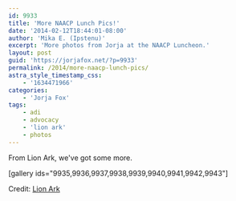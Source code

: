 ```yaml
---
id: 9933
title: 'More NAACP Lunch Pics!'
date: '2014-02-12T18:44:01-08:00'
author: 'Mika E. (Ipstenu)'
excerpt: 'More photos from Jorja at the NAACP Luncheon.'
layout: post
guid: 'https://jorjafox.net/?p=9933'
permalink: /2014/more-naacp-lunch-pics/
astra_style_timestamp_css:
    - '1634471966'
categories:
    - 'Jorja Fox'
tags:
    - adi
    - advocacy
    - 'lion ark'
    - photos
---
```


From Lion Ark, we've got some more.

[gallery ids="9935,9936,9937,9938,9939,9940,9941,9942,9943"]

Credit: <a href="http://www.lionarkthemovie.com/news/jorja-fox-lion-ark-team-at-star-studded-naacp-nominees-luncheon/">Lion Ark</a>